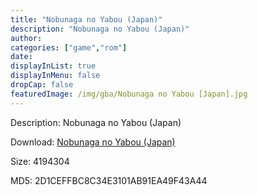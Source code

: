 ```yaml
---
title: "Nobunaga no Yabou (Japan)"
description: "Nobunaga no Yabou (Japan)"
author: 
categories: ["game","rom"]
date: 
displayInList: true
displayInMenu: false
dropCap: false
featuredImage: /img/gba/Nobunaga no Yabou [Japan].jpg
---
```


Description: Nobunaga no Yabou (Japan)

Download: <a style="text-decoration:underline;" href="https://mega.nz/#!eOA0mATY!GGK-kS-JvCtlnH-TM5jXtUXdNnxyn3mdun-FotH-Jzs" target = "_blank" rel = "nofollow" > Nobunaga no Yabou (Japan)</a>

Size: 4194304

MD5: 2D1CEFFBC8C34E3101AB91EA49F43A44


